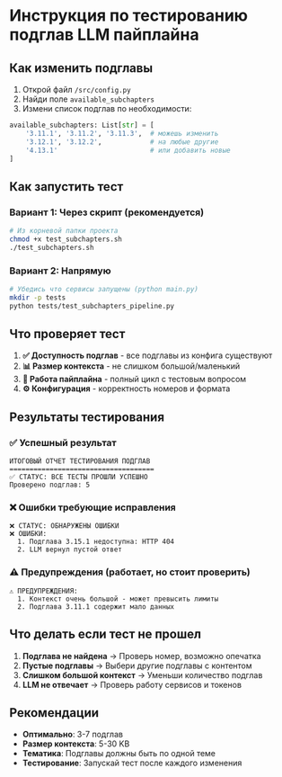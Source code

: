 # Инструкция по тестированию подглав LLM пайплайна

## Как изменить подглавы

1. Открой файл `/src/config.py`
2. Найди поле `available_subchapters` 
3. Измени список подглав по необходимости:

```python
available_subchapters: List[str] = [
    '3.11.1', '3.11.2', '3.11.3',  # можешь изменить
    '3.12.1', '3.12.2',            # на любые другие
    '4.13.1'                       # или добавить новые
]
```

## Как запустить тест

### Вариант 1: Через скрипт (рекомендуется)
```bash
# Из корневой папки проекта
chmod +x test_subchapters.sh
./test_subchapters.sh
```

### Вариант 2: Напрямую
```bash
# Убедись что сервисы запущены (python main.py)
mkdir -p tests
python tests/test_subchapters_pipeline.py
```

## Что проверяет тест

1. **✅ Доступность подглав** - все подглавы из конфига существуют
2. **📊 Размер контекста** - не слишком большой/маленький  
3. **🔧 Работа пайплайна** - полный цикл с тестовым вопросом
4. **⚙️ Конфигурация** - корректность номеров и формата

## Результаты тестирования

### ✅ Успешный результат
```
ИТОГОВЫЙ ОТЧЕТ ТЕСТИРОВАНИЯ ПОДГЛАВ
====================================
✅ СТАТУС: ВСЕ ТЕСТЫ ПРОШЛИ УСПЕШНО
Проверено подглав: 5
```

### ❌ Ошибки требующие исправления
```
❌ СТАТУС: ОБНАРУЖЕНЫ ОШИБКИ
❌ ОШИБКИ:
  1. Подглава 3.15.1 недоступна: HTTP 404
  2. LLM вернул пустой ответ
```

### ⚠️ Предупреждения (работает, но стоит проверить)
```
⚠️ ПРЕДУПРЕЖДЕНИЯ:
  1. Контекст очень большой - может превысить лимиты
  2. Подглава 3.11.1 содержит мало данных
```

## Что делать если тест не прошел

1. **Подглава не найдена** → Проверь номер, возможно опечатка
2. **Пустые подглавы** → Выбери другие подглавы с контентом  
3. **Слишком большой контекст** → Уменьши количество подглав
4. **LLM не отвечает** → Проверь работу сервисов и токенов

## Рекомендации

- **Оптимально**: 3-7 подглав
- **Размер контекста**: 5-30 KB  
- **Тематика**: Подглавы должны быть по одной теме
- **Тестирование**: Запускай тест после каждого изменения